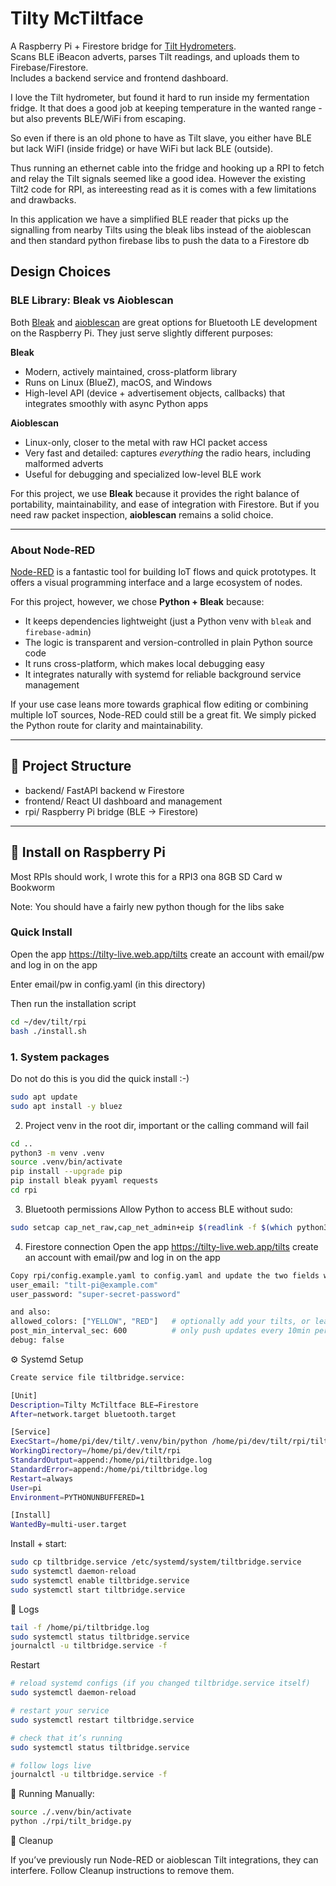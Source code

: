 # Tilty McTiltface

A Raspberry Pi + Firestore bridge for [Tilt Hydrometers](https://tilthydrometer.com).  
Scans BLE iBeacon adverts, parses Tilt readings, and uploads them to Firebase/Firestore.  
Includes a backend service and frontend dashboard.

I love the Tilt hydrometer, but found it hard to run inside my fermentation fridge.
It that does a good job at keeping temperature in the wanted range - but also prevents BLE/WiFi from escaping.

So even if there is an old phone to have as Tilt slave, you either have BLE but lack WiFI (inside fridge)
or have WiFi but lack BLE (outside).

Thus running an ethernet cable into the fridge and hooking up a RPI to fetch and relay the
Tilt signals seemed like a good idea. However the existing Tilt2 code for RPI, as intereesting read as it is comes with a few limitations and drawbacks.

In this application we have a simplified BLE reader that picks up the signalling from nearby Tilts using the bleak libs instead of the aioblescan and then standard python firebase libs to push the data to a Firestore db

## Design Choices

### BLE Library: Bleak vs Aioblescan

Both [Bleak](https://github.com/hbldh/bleak) and [aioblescan](https://github.com/frawau/aioblescan) are great options for Bluetooth LE development on the Raspberry Pi. They just serve slightly different purposes:

**Bleak**

- Modern, actively maintained, cross-platform library
- Runs on Linux (BlueZ), macOS, and Windows
- High-level API (device + advertisement objects, callbacks) that integrates smoothly with async Python apps

**Aioblescan**

- Linux-only, closer to the metal with raw HCI packet access
- Very fast and detailed: captures _everything_ the radio hears, including malformed adverts
- Useful for debugging and specialized low-level BLE work

For this project, we use **Bleak** because it provides the right balance of portability, maintainability, and ease of integration with Firestore. But if you need raw packet inspection, **aioblescan** remains a solid choice.

---

### About Node-RED

[Node-RED](https://nodered.org/) is a fantastic tool for building IoT flows and quick prototypes. It offers a visual programming interface and a large ecosystem of nodes.

For this project, however, we chose **Python + Bleak** because:

- It keeps dependencies lightweight (just a Python venv with `bleak` and `firebase-admin`)
- The logic is transparent and version-controlled in plain Python source code
- It runs cross-platform, which makes local debugging easy
- It integrates naturally with systemd for reliable background service management

If your use case leans more towards graphical flow editing or combining multiple IoT sources, Node-RED could still be a great fit. We simply picked the Python route for clarity and maintainability.

---

## 📂 Project Structure

- backend/ FastAPI backend w Firestore
- frontend/ React UI dashboard and management
- rpi/ Raspberry Pi bridge (BLE -> Firestore)

---

## 🔧 Install on Raspberry Pi

Most RPIs should work, I wrote this for a RPI3 ona 8GB SD Card w Bookworm

Note: You should have a fairly new python though for the libs sake

### Quick Install

Open the app https://tilty-live.web.app/tilts
create an account with email/pw and log in on the app

Enter email/pw in config.yaml (in this directory)

Then run the installation script

```bash
cd ~/dev/tilt/rpi
bash ./install.sh
```

### 1. System packages

Do not do this is you did the quick install :-)

```bash
sudo apt update
sudo apt install -y bluez
```

2. Project venv in the root dir, important or the calling command will fail

```bash
cd ..
python3 -m venv .venv
source .venv/bin/activate
pip install --upgrade pip
pip install bleak pyyaml requests
cd rpi
```

3. Bluetooth permissions
   Allow Python to access BLE without sudo:

```bash
sudo setcap cap_net_raw,cap_net_admin+eip $(readlink -f $(which python3))
```

4. Firestore connection
   Open the app https://tilty-live.web.app/tilts
   create an account with email/pw and log in on the app

```bash
Copy rpi/config.example.yaml to config.yaml and update the two fields with your email/pw:
user_email: "tilt-pi@example.com"
user_password: "super-secret-password"

and also:
allowed_colors: ["YELLOW", "RED"]   # optionally add your tilts, or leave [] for all
post_min_interval_sec: 600          # only push updates every 10min per Tilt
debug: false
```

⚙️ Systemd Setup

```bash
Create service file tiltbridge.service:

[Unit]
Description=Tilty McTiltface BLE→Firestore
After=network.target bluetooth.target

[Service]
ExecStart=/home/pi/dev/tilt/.venv/bin/python /home/pi/dev/tilt/rpi/tilt_bridge.py
WorkingDirectory=/home/pi/dev/tilt/rpi
StandardOutput=append:/home/pi/tiltbridge.log
StandardError=append:/home/pi/tiltbridge.log
Restart=always
User=pi
Environment=PYTHONUNBUFFERED=1

[Install]
WantedBy=multi-user.target
```

Install + start:

```bash
sudo cp tiltbridge.service /etc/systemd/system/tiltbridge.service
sudo systemctl daemon-reload
sudo systemctl enable tiltbridge.service
sudo systemctl start tiltbridge.service
```

📝 Logs

```bash
tail -f /home/pi/tiltbridge.log
sudo systemctl status tiltbridge.service
journalctl -u tiltbridge.service -f
```

Restart

```bash
# reload systemd configs (if you changed tiltbridge.service itself)
sudo systemctl daemon-reload

# restart your service
sudo systemctl restart tiltbridge.service

# check that it’s running
sudo systemctl status tiltbridge.service

# follow logs live
journalctl -u tiltbridge.service -f

```

🚀 Running
Manually:

```bash
source ./.venv/bin/activate
python ./rpi/tilt_bridge.py
```

🧹 Cleanup

If you’ve previously run Node-RED or aioblescan Tilt integrations, they can interfere.
Follow Cleanup instructions
to remove them.
